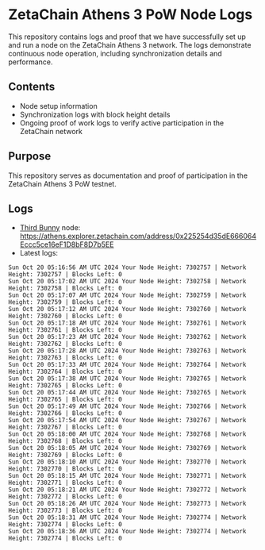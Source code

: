 # ZetaChain Athens 3 PoW Node Logs
This repository contains logs and proof that we have successfully set up and run a node on the ZetaChain Athens 3 network. The logs demonstrate continuous node operation, including synchronization details and performance.

## Contents
- Node setup information
- Synchronization logs with block height details
- Ongoing proof of work logs to verify active participation in the ZetaChain network

## Purpose
This repository serves as documentation and proof of participation in the ZetaChain Athens 3 PoW testnet.

## Logs

- [Third Bunny](https://thirdbunny.xyz/) node: https://athens.explorer.zetachain.com/address/0x225254d35dE666064Eccc5ce16eF1D8bF8D7b5EE
- Latest logs:
```
Sun Oct 20 05:16:56 AM UTC 2024 Your Node Height: 7302757 | Network Height: 7302757 | Blocks Left: 0
Sun Oct 20 05:17:02 AM UTC 2024 Your Node Height: 7302758 | Network Height: 7302758 | Blocks Left: 0
Sun Oct 20 05:17:07 AM UTC 2024 Your Node Height: 7302759 | Network Height: 7302759 | Blocks Left: 0
Sun Oct 20 05:17:12 AM UTC 2024 Your Node Height: 7302760 | Network Height: 7302760 | Blocks Left: 0
Sun Oct 20 05:17:18 AM UTC 2024 Your Node Height: 7302761 | Network Height: 7302761 | Blocks Left: 0
Sun Oct 20 05:17:23 AM UTC 2024 Your Node Height: 7302762 | Network Height: 7302762 | Blocks Left: 0
Sun Oct 20 05:17:28 AM UTC 2024 Your Node Height: 7302763 | Network Height: 7302763 | Blocks Left: 0
Sun Oct 20 05:17:33 AM UTC 2024 Your Node Height: 7302764 | Network Height: 7302764 | Blocks Left: 0
Sun Oct 20 05:17:38 AM UTC 2024 Your Node Height: 7302765 | Network Height: 7302765 | Blocks Left: 0
Sun Oct 20 05:17:44 AM UTC 2024 Your Node Height: 7302765 | Network Height: 7302765 | Blocks Left: 0
Sun Oct 20 05:17:49 AM UTC 2024 Your Node Height: 7302766 | Network Height: 7302766 | Blocks Left: 0
Sun Oct 20 05:17:54 AM UTC 2024 Your Node Height: 7302767 | Network Height: 7302767 | Blocks Left: 0
Sun Oct 20 05:18:00 AM UTC 2024 Your Node Height: 7302768 | Network Height: 7302768 | Blocks Left: 0
Sun Oct 20 05:18:05 AM UTC 2024 Your Node Height: 7302769 | Network Height: 7302769 | Blocks Left: 0
Sun Oct 20 05:18:10 AM UTC 2024 Your Node Height: 7302770 | Network Height: 7302770 | Blocks Left: 0
Sun Oct 20 05:18:15 AM UTC 2024 Your Node Height: 7302771 | Network Height: 7302771 | Blocks Left: 0
Sun Oct 20 05:18:21 AM UTC 2024 Your Node Height: 7302772 | Network Height: 7302772 | Blocks Left: 0
Sun Oct 20 05:18:26 AM UTC 2024 Your Node Height: 7302773 | Network Height: 7302773 | Blocks Left: 0
Sun Oct 20 05:18:31 AM UTC 2024 Your Node Height: 7302774 | Network Height: 7302774 | Blocks Left: 0
Sun Oct 20 05:18:36 AM UTC 2024 Your Node Height: 7302774 | Network Height: 7302774 | Blocks Left: 0
```
